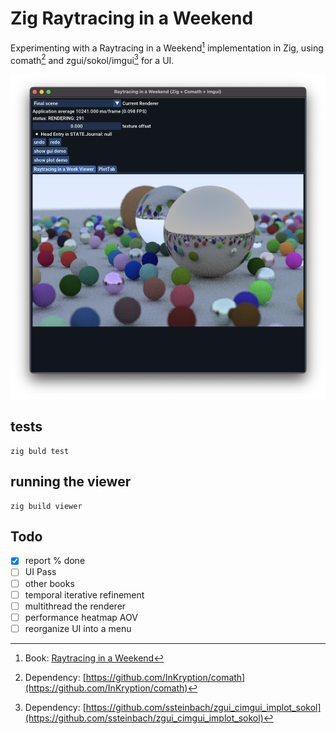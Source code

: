 # Zig Raytracing in a Weekend

Experimenting with a Raytracing in a Weekend[^1] implementation in Zig, using
comath[^2] and zgui/sokol/imgui[^3] for a UI.

[^1]: Book: [Raytracing in a Weekend](https://raytracing.github.io/books/RayTracingInOneWeekend.html)
[^2]: Dependency: [https://github.com/InKryption/comath](https://github.com/InKryption/comath)
[^3]: Dependency: [https://github.com/ssteinbach/zgui_cimgui_implot_sokol](https://github.com/ssteinbach/zgui_cimgui_implot_sokol)

![Screenshot of visualizer app](screenshot.png)

## tests

```
zig buld test
```

## running the viewer

```
zig build viewer
```

## Todo

* [x] report % done
* [ ] UI Pass
* [ ] other books
* [ ] temporal iterative refinement
* [ ] multithread the renderer
* [ ] performance heatmap AOV
* [ ] reorganize UI into a menu
